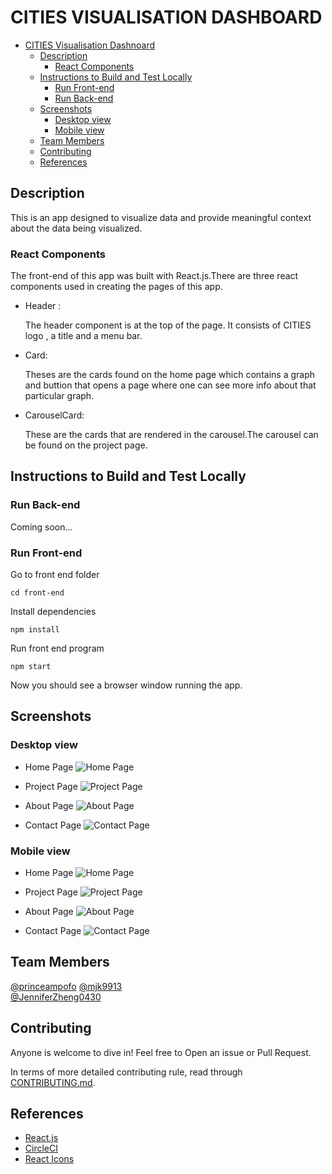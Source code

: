 # CITIES VISUALISATION DASHBOARD

- [CITIES Visualisation Dashnoard](#cities-visualisation-dashboard)
    - [Description](#description)
        - [React Components](#react-components)
    - [Instructions to Build and Test Locally](#instructions-to-build-and-test-locally)
        - [Run Front-end](#run-front-end)
        - [Run Back-end](#run-back-end)
    - [Screenshots](#screenshots)
        - [Desktop view](#desktop-view)
        - [Mobile view](#mobile-view)
    - [Team Members](#team-members)
    - [Contributing](#contributing)
    - [References](#references)

## Description
This is an app designed to visualize data and provide meaningful context about the data being visualized.

### React Components
 
The front-end of this app was built with React.js.There are three react components used in creating the pages of this app.

- Header :
    
    The header component is at the top of the page. It consists of CITIES logo , a title and a menu bar.


- Card:

    Theses are the cards found on the home page which contains a graph and buttion that opens a page where one can see more info about that particular graph.


- CarouselCard:

    These are the cards that are rendered in the carousel.The carousel can be found on the project page.



## Instructions to Build and Test Locally

### Run Back-end

Coming soon...

### Run Front-end

Go to front end folder  
```
cd front-end
```
Install dependencies
``` 
npm install
```
Run front end program
```
npm start
```
Now you should see a browser window running the app.   

## Screenshots

### Desktop view

- Home Page
    ![Home Page](https://github.com/CITIES-Dashboard/Dashboard/screenshots/desktop1.png)

- Project Page
    ![Project Page](https://github.com/CITIES-Dashboard/Dashboard/screenshots/desktop4.png)

- About Page
    ![About Page](https://github.com/CITIES-Dashboard/Dashboard/screenshots/desktop2.png)

- Contact Page
    ![Contact Page](https://github.com/CITIES-Dashboard/Dashboard/screenshots/desktop3.png)


### Mobile view

- Home Page
    ![Home Page](https://github.com/CITIES-Dashboard/Dashboard/screenshots/mobile1.png)

- Project Page
    ![Project Page](https://github.com/CITIES-Dashboard/Dashboard/screenshots/mobile4.png)

- About Page
    ![About Page](https://github.com/CITIES-Dashboard/Dashboard/screenshots/mobile2.png)

- Contact Page
    ![Contact Page](https://github.com/CITIES-Dashboard/Dashboard/screenshots/mobile3.png)

## Team Members

[@princeampofo](https://github.com/princeampofo)
[@mjk9913](https://github.com/mjk9913)    
[@JenniferZheng0430](https://github.com/JenniferZheng0430)        
     

## Contributing

Anyone is welcome to dive in! Feel free to Open an issue or Pull Request. 

In terms of more detailed contributing rule, read through 
[CONTRIBUTING.md](https://github.com/CITIES-Dashboard/Dashboard/CONTRIBUTING.md).


## References
- [React.js](https://reactjs.org/)
- [CircleCI](https://circleci.com/)
- [React Icons](https://react-icons.github.io/react-icons/)
